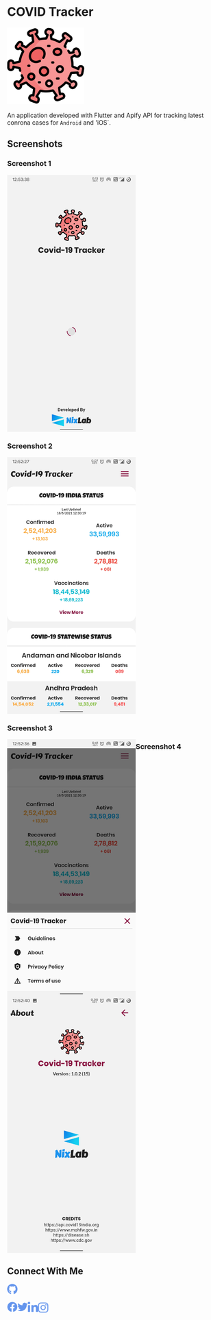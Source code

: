 # COVID Tracker

<img width="180px" src="/assets/images/icon.png"  alt="COVID Tracker" />

An application developed with Flutter and Apify API for tracking latest conrona cases for `Android` and 'iOS`.


## Screenshots

### Screenshot 1
<img width="300px" src="/screenshots/1.jpg" align="center" alt="Screenshot1" />

### Screenshot 2
<img width="300px" src="/screenshots/2.jpg" align="center" alt="Screenshot2" />

### Screenshot 3
<img align="left" width="300px" src="/screenshots/3.jpg" align="center" alt="Screenshot2" />

### Screenshot 4
<img width="300px" src="/screenshots/4.jpg" align="center" alt="Screenshot3" />


## Connect With Me

[<img alt="nixrajput | GitHub" width="24px" src="https://raw.githubusercontent.com/nixrajput/nixlab-files/master/images/icons/github-brands.svg" />][website]

[<img align="left" alt="nixrajput | Facebook" width="24px" src="https://raw.githubusercontent.com/nixrajput/nixlab-files/master/images/icons/facebook-brands.svg" />][facebook]

[<img align="left" alt="nixrajput | Twitter" width="24px" src="https://raw.githubusercontent.com/nixrajput/nixlab-files/master/images/icons/twitter-brands.svg" />][twitter]

[<img align="left" alt="nixrajput | LinkedIn" width="24px" src="https://raw.githubusercontent.com/nixrajput/nixlab-files/master/images/icons/linkedin-in-brands.svg" />][linkedin]

[<img align="left" alt="nixrajput | Instagram" width="24px" src="https://raw.githubusercontent.com/nixrajput/nixlab-files/master/images/icons/instagram-brands.svg" />][instagram]

[github]: https://github.com/nixrajput
[website]: https://nixlab.co.in
[facebook]: https://facebook.com/nixrajput07
[twitter]: https://facebook.com/nixrajput07
[instagram]: https://instagram.com/nixrajput
[linkedin]: https://linkedin.com/in/nixrajput